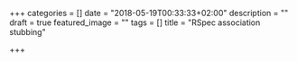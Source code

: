 +++
categories = []
date = "2018-05-19T00:33:33+02:00"
description = ""
draft = true
featured_image = ""
tags = []
title = "RSpec association stubbing"

+++
